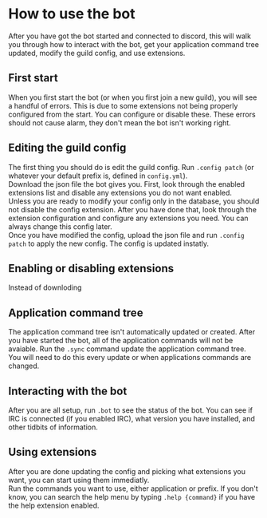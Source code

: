 # How to use the bot
After you have got the bot started and connected to discord, this will walk you through how to interact with the bot, get your application command tree updated, modify the guild config, and use extensions.

## First start
When you first start the bot (or when you first join a new guild), you will see a handful of errors. This is due to some extensions not being properly configured from the start. You can configure or disable these. These errors should not cause alarm, they don't mean the bot isn't working right.

## Editing the guild config
The first thing you should do is edit the guild config. Run `.config patch` (or whatever your default prefix is, defined in `config.yml`).  
Download the json file the bot gives you. First, look through the enabled extensions list and disable any extensions you do not want enabled.  
Unless you are ready to modify your config only in the database, you should not disable the config extension.
After you have done that, look through the extension configuration and configure any extensions you need. You can always change this config later.  
Once you have modified the config, upload the json file and run `.config patch` to apply the new config. The config is updated instatly.

## Enabling or disabling extensions
Instead of downloding

## Application command tree
The application command tree isn't automatically updated or created. After you have started the bot, all of the application commands will not be avaiable. Run the `.sync` command update the application command tree.  
You will need to do this every update or when applications commands are changed.  

## Interacting with the bot
After you are all setup, run `.bot` to see the status of the bot. You can see if IRC is connected (if you enabled IRC), what version you have installed, and other tidbits of information.

## Using extensions
After you are done updating the config and picking what extensions you want, you can start using them immediatly.  
Run the commands you want to use, either application or prefix. If you don't know, you can search the help menu by typing `.help {command}` if you have the help extension enabled.
